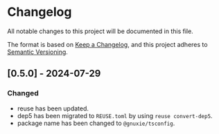 # Changelog

All notable changes to this project will be documented in this file.

The format is based on [Keep a Changelog](https://keepachangelog.com/en/1.1.0/),
and this project adheres to [Semantic Versioning](https://semver.org/spec/v2.0.0.html).

## [0.5.0] - 2024-07-29

### Changed

- reuse has been updated.
- dep5 has been migrated to `REUSE.toml` by using `reuse convert-dep5`.
- package name has been changed to `@gnuxie/tsconfig`.
